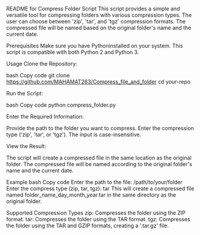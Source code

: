 
README for Compress Folder Script
This script provides a simple and versatile tool for compressing folders with various compression types. The user can choose between 'zip', 'tar', and 'tgz' compression formats. The compressed file will be named based on the original folder's name and the current date.

Prerequisites
Make sure you have Pythoninstalled on your system. This script is compatible with both Python 2 and Python 3.

Usage
Clone the Repository:

bash
Copy code
git clone https://github.com/MAHAMAT263/Compress_file_and_folder
cd your-repo

Run the Script:

bash
Copy code
python compress_folder.py

Enter the Required Information:

Provide the path to the folder you want to compress.
Enter the compression type ('zip', 'tar', or 'tgz'). The input is case-insensitive.

View the Result:

The script will create a compressed file in the same location as the original folder.
The compressed file will be named according to the original folder's name and the current date.

Example
bash
Copy code
Enter the path to the file: /path/to/your/folder
Enter the compress type (zip, tar, tgz): tar
This will create a compressed file named folder_name_day_month_year.tar in the same directory as the original folder.

Supported Compression Types
zip: Compresses the folder using the ZIP format.
tar: Compresses the folder using the TAR format.
tgz: Compresses the folder using the TAR and GZIP formats, creating a '.tar.gz' file.
